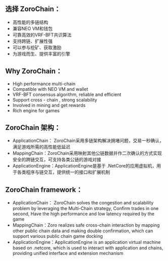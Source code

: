 ## 选择 ZoroChain：

* 高性能的多链结构 
* 兼容NEO VM和钱包
* 可靠高效的VRF-BFT共识算法
* 支持跨链、扩展性强
* 可以参与挖矿、获取激励
* 为游戏而生、提供丰富的引擎

## Why ZoroChain：

* High performance multi-chain
* Compatible with NEO VM and wallet
* VRF-BFT consensus algorithm, reliable and efficient
* Support cross - chain , strong scalability
* Involved in mining and get rewards
* Rich engine for games

## ZoroChain 架构：
* ApplicationChain： ZoroChain采用多链架构解决拥堵问题，交易一秒确认，满足游戏所需的高性能低延迟
* MappingChain：ZoroChain采用映射其他公链数据并作二次确认的方式实现安全的跨链交互，可支持各类公链的游戏对接
* ApplicationEngine：ApplicationEngine是基于 .NetCore的应用虚拟机，用于各类程序与链交互，提供统一的接口和扩展机制

## ZoroChain framework：

* ApplicationChain： ZoroChain solves the congestion and scalability problem by leveraging the Multi-Chain strategy, Confirm trades in one second, Have the high performance and low latency required by the game
* MappingChain：Zoro realizes safe cross-chain interaction by mapping other public chain data and making double confirmation, which can support various public chain game docking
* ApplicationEngine：ApplicationEngine is an application virtual machine based on  .netcore, which is used to interact with application and chains, providing unified interface and extension mechanism
